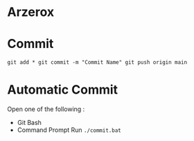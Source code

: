 # Arzerox


# Commit

`git add *
git commit -m "Commit Name"
git push origin main`

# Automatic Commit

Open one of the following : 
* Git Bash
* Command Prompt
Run `./commit.bat`

